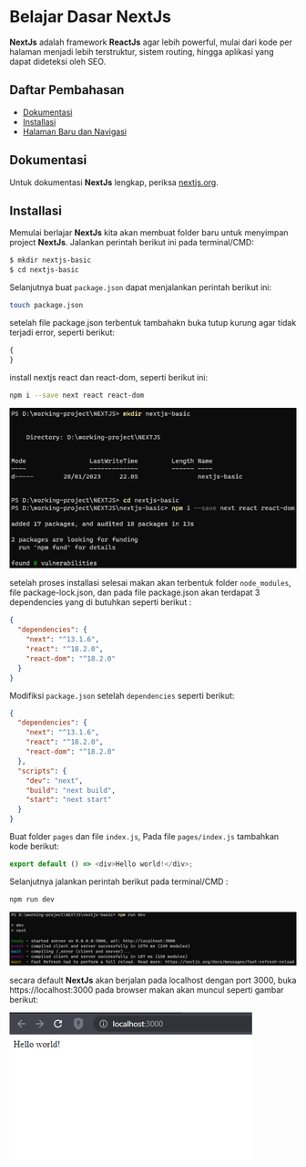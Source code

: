 # Belajar Dasar NextJs

**NextJs** adalah framework **ReactJs** agar lebih powerful, mulai dari kode per halaman menjadi lebih terstruktur,
sistem routing, hingga aplikasi yang dapat dideteksi oleh SEO.

## Daftar Pembahasan

- [Dokumentasi](#dokumentasi)
- [Installasi](#installasi)
- [Halaman Baru dan Navigasi](doc-tutor/navigasi/navigasi.md)

## Dokumentasi

Untuk dokumentasi **NextJs** lengkap, periksa [nextjs.org](https://nextjs.org/).

## Installasi

Memulai berlajar **NextJs** kita akan membuat folder baru untuk menyimpan project **NextJs**. Jalankan perintah berikut ini pada terminal/CMD:

```bash
$ mkdir nextjs-basic
$ cd nextjs-basic
```

Selanjutnya buat `package.json` dapat menjalankan perintah berikut ini:

```bash
touch package.json
```

setelah file package.json terbentuk tambahakn buka tutup kurung agar tidak terjadi error, seperti berikut:

```javascript
{
}
```

install nextjs react dan react-dom, seperti berikut ini:

```bash
npm i --save next react react-dom
```

![alt text](https://github.com/ferdyarrahman/belajar-nextjs/blob/main/doc-tutor/installasi/image-1.png)

setelah proses installasi selesai makan akan terbentuk folder `node_modules`, file package-lock.json,
dan pada file package.json akan terdapat 3 dependencies yang di butuhkan seperti berikut :

```json
{
  "dependencies": {
    "next": "^13.1.6",
    "react": "^18.2.0",
    "react-dom": "^18.2.0"
  }
}
```

Modifiksi `package.json` setelah `dependencies` seperti berikut:

```json
{
  "dependencies": {
    "next": "^13.1.6",
    "react": "^18.2.0",
    "react-dom": "^18.2.0"
  },
  "scripts": {
    "dev": "next",
    "build": "next build",
    "start": "next start"
  }
}
```

Buat folder `pages` dan file `index.js`, Pada file `pages/index.js` tambahkan kode berikut:

```javascript
export default () => <div>Hello world!</div>;
```

Selanjutnya jalankan perintah berikut pada terminal/CMD :

```bash
npm run dev
```

![alt text](https://github.com/ferdyarrahman/belajar-nextjs/blob/main/doc-tutor/installasi/image-2.png)

secara default **NextJs** akan berjalan pada localhost dengan port 3000, buka https://localhost:3000 pada browser makan akan muncul seperti gambar berikut:

![alt text](https://github.com/ferdyarrahman/belajar-nextjs/blob/main/doc-tutor/installasi/image-3.png)
